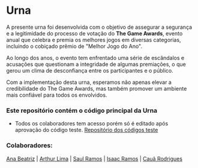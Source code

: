 # Urna

A presente urna foi desenvolvida com o objetivo de assegurar a segurança e a legitimidade do processo de votação do **The Game Awards**, evento anual que celebra e premia os melhores jogos em diversas categorias, incluindo o cobiçado prêmio de "Melhor Jogo do Ano".

Ao longo dos anos, o evento tem enfrentado uma série de escândalos e acusações que questionam a integridade de algumas premiações, o que gerou um clima de desconfiança entre os participantes e o público.

Com a implementação desta urna, esperamos não apenas elevar a credibilidade do The Game Awards, mas também promover um ambiente mais confiável para todos os envolvidos.

### Este repositório contém o código principal da Urna
- Todos os colaboradores tem acesso porém só é editado após aprovação do código teste.
<a target="_blank" href="https://github.com/VotoVeritas/UrnaTestes">Repositório dos códigos teste</a>

### Colaboradores:
<a target="_blank" href="https://github.com/AnaBeatrizCarvalhoMenezes">Ana Beatriz</a> | <a target="_blank" href="https://github.com/Arthur-Lima07">Arthur Lima</a> | <a target="_blank" href="https://github.com/hattasho">Saul Ramos</a> | <a target="_blank" href="https://github.com/IsaacMaf">Isaac Ramos</a> | <a target="_blank" href="https://github.com/CauaRodrigues08">Cauã Rodrigues</a>


